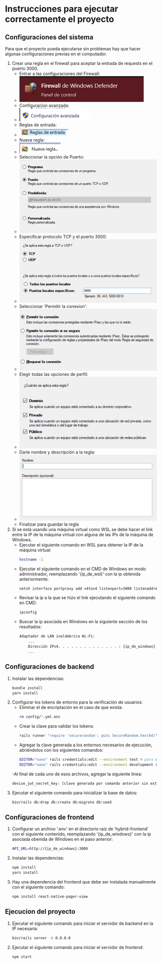 # Instrucciones para ejecutar correctamente el proyecto

## Configuraciones del sistema
Para que el proyecto pueda ejecutarse sin problemas hay que hacer algunas configuraciones previas en el computador.
1. Crear una regla en el firewall para aceptar la entrada de requests en el puerto 3000.
    - Entrar a las configuraciones del Firewall:
    - ![alt text](image.png)
    - Configuracion avanzada:
    - ![alt text](image-1.png)
    - Reglas de entrada:
    - ![alt text](image-2.png)
    - Nueva regla:
    - ![alt text](image-3.png)
    - Seleccionar la opción de Puerto:
    - ![alt text](image-4.png)
    - Especificar protocolo TCP y el puerto 3000:
    - ![alt text](image-5.png)
    - Seleccionar 'Permitir la conexion':
    - ![alt text](image-6.png)
    - Elegir todas las opciones de perfil:
    - ![alt text](image-7.png)
    - Darle nombre y descripción a la regla:
    - ![alt text](image-8.png)
    - Finalizar para guardar la regla
2. Si se está usando una máquina virtual como WSL se debe hacer el link entre la IP de la máquina virtual con alguna de las IPs de la máquina de Windows.
    - Ejecutar el siguiente comando en WSL para obtener la IP de la máquina virtual:
        ```bash
        hostname -I
        ```
    - Ejecutar el siguiente comando en el CMD de Windows en modo administrador, reemplazando '{ip_de_wsl}' con la ip obtenida anteriormente:
        ```bash
        netsh interface portproxy add v4tov4 listenport=3000 listenaddress=0.0.0.0 connectport=3000     connectaddress={ip_de_wsl}
        ```
    - Revisar la ip a la que se hizo el link ejecutando el siguiente comando en CMD:
        ```bash
        ipconfig
        ```
    - Buscar la ip asociada en Windows en la siguiente sección de los resultados:
        ```bash
        Adaptador de LAN inalámbrica Wi-Fi:
            ...
            Dirección IPv4. . . . . . . . . . . . . . : {ip_de_windows}
            ...
        ```
## Configuraciones de backend
1. Instalar las dependencias:
    ```bash
    bundle install
    yarn install
    ```
2. Configurar los tokens de entorno para la verificación de usuarios:
    - Eliminar el de encriptación en el caso de que exista:
        ```bash
        rm config/*.yml.enc
        ```
    - Crear la clave para validar los tokens:
        ```bash
        rails runner "require 'securerandom'; puts SecureRandom.hex(64)"
        ```
    - Agregar la clave generada a los entornos necesarios de ejecución, abriéndolos con los siguientes comandos:
        ```bash
        EDITOR="nano" rails credentials:edit --environment test # para el entorno de testeo
        EDITOR="nano" rails credentials:edit --environment development # para el entorno de desarrollo
        ```
    -Al final de cada uno de esos archivos, agregar la siguiente línea:
    ```bash
    devise_jwt_secret_key: [clave generada por comando anterior sin estos corchetes]
    ```
3. Ejecutar el siguiente comando para inicializar la base de datos:
    ```Bash
    bin/rails db:drop db:create db:migrate db:seed
    ```
## Configuraciones de frontend
1. Configurar un archivo '.env' en el directorio raíz de 'hybrid-frontend' con el siguiente contenido, reemplazando '{ip_de_windows}' con la ip asociada obenida de Windows en el paso anterior:
    ```bash
    API_URL=http://{ip_de_windows}:3000
    ```
2. Instalar las dependencias:
    ```bash
    npm install
    yarn install
    ```
3. Hay una dependencia del frontend que debe ser instalada manualmente con el siguiente comando:
    ```bash
    npm install react-native-pager-view
    ```
## Ejecucion del proyecto
1. Ejecutar el siguiente comando para iniciar el servidor de backend en la IP necesaria:
    ```bash
    bin/rails server -b 0.0.0.0
    ```
2. Ejecutar el siguiente comando para iniciar el servidor de frontend:
    ```bash
    npm start
    ```